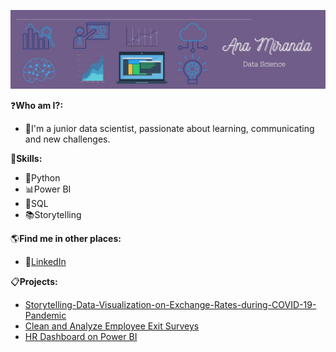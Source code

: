 ![HEADER](https://github.com/ana0212/ana0212/blob/main/Purple%20Minimalist%20Brush%20Personal%20LinkedIn%20Banner.jpg)

:question:**Who am I?:**
- :woman:I'm a junior data scientist, passionate about learning, communicating and new challenges.

:large_blue_diamond:**Skills:**
- :snake:Python
- :bar_chart:Power BI
- :game_die:SQL
- :books:Storytelling

:earth_americas:**Find me in other places:**
- :large_blue_circle:[LinkedIn](https://www.linkedin.com/in/ana-luiza-miranda-0212/)

:clipboard:**Projects:**
- [Storytelling-Data-Visualization-on-Exchange-Rates-during-COVID-19-Pandemic](https://github.com/ana0212/Storytelling-Data-Visualization-on-Exchange-Rates-during-COVID-19-Pandemic)
- [Clean and Analyze Employee Exit Surveys](https://github.com/ana0212/Clean-and-Analyze-Employee-Exit-Surveys)
- [HR Dashboard on Power BI](https://github.com/ana0212/HR-Dashboard-on-Power-BI)
